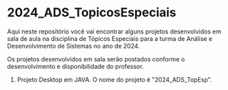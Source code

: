 # 2024_ADS_TopicosEspeciais

Aqui neste repositório você vai encontrar alguns projetos desenvolvidos em sala de aula na disciplina de Tópicos Especiais para a turma de Análise e Desenvolvimento de Sistemas no ano de 2024.

Os projetos desenvolvidos em sala serão postados conforme o desenvolvimento e disponibilidade do professor.

1) Projeto Desktop em JAVA. O nome do projeto é "2024_ADS_TopEsp".

